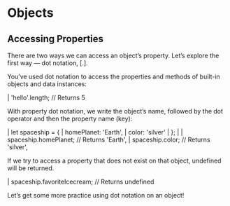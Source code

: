 # Objects

## Accessing Properties
There are two ways we can access an object’s property. Let’s explore the first way — dot notation, [.].

You’ve used dot notation to access the properties and methods of built-in objects and data instances:

| 'hello'.length; // Returns 5

With property dot notation, we write the object’s name, followed by the dot operator and then the property name (key):

| let spaceship = {
|   homePlanet: 'Earth',
|   color: 'silver'
| };
|
| spaceship.homePlanet; // Returns 'Earth',
| spaceship.color; // Returns 'silver',

If we try to access a property that does not exist on that object, undefined will be returned.

| spaceship.favoriteIcecream; // Returns undefined

Let’s get some more practice using dot notation on an object!